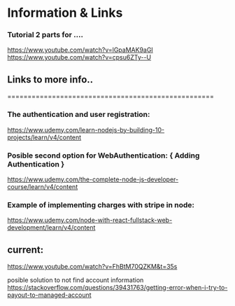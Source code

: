 # Information & Links


### Tutorial 2 parts for ....
https://www.youtube.com/watch?v=lGpaMAK9aGI
https://www.youtube.com/watch?v=cpsu6ZTy--U


##    Links to more info..
===================================================

### The authentication and user registration: <user Loging system>
https://www.udemy.com/learn-nodejs-by-building-10-projects/learn/v4/content

### Posible second option for WebAuthentication: { Adding Authentication }
https://www.udemy.com/the-complete-node-js-developer-course/learn/v4/content

### Example of implementing charges with stripe in node: 
https://www.udemy.com/node-with-react-fullstack-web-development/learn/v4/content



## current:
https://www.youtube.com/watch?v=FhBtM70QZKM&t=35s


posible solution to not find account information
https://stackoverflow.com/questions/39431763/getting-error-when-i-try-to-payout-to-managed-account
